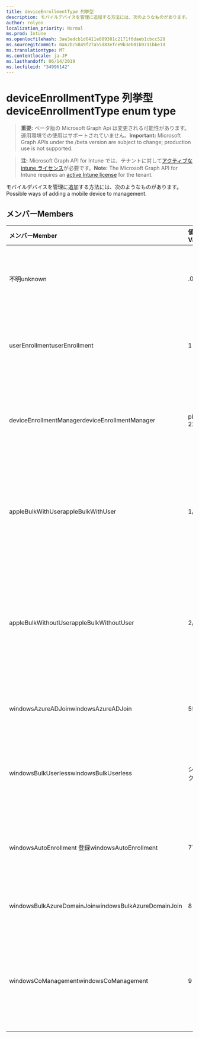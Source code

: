 ```yaml
---
title: deviceEnrollmentType 列挙型
description: モバイルデバイスを管理に追加する方法には、次のようなものがあります。
author: rolyon
localization_priority: Normal
ms.prod: Intune
ms.openlocfilehash: 3ae3edcb1d6411e889381c2171f0daeb1cbcc528
ms.sourcegitcommit: 0a62bc5849f27a55d83efce9b3eb01b9711bbe1d
ms.translationtype: MT
ms.contentlocale: ja-JP
ms.lasthandoff: 06/14/2019
ms.locfileid: "34996142"
---
```

# <a name="deviceenrollmenttype-enum-type"></a><span data-ttu-id="41960-103">deviceEnrollmentType 列挙型</span><span class="sxs-lookup"><span data-stu-id="41960-103">deviceEnrollmentType enum type</span></span>

> <span data-ttu-id="41960-104">**重要:** ベータ版の Microsoft Graph Api は変更される可能性があります。運用環境での使用はサポートされていません。</span><span class="sxs-lookup"><span data-stu-id="41960-104">**Important:** Microsoft Graph APIs under the /beta version are subject to change; production use is not supported.</span></span>

> <span data-ttu-id="41960-105">**注:** Microsoft Graph API for Intune では、テナントに対して[アクティブな intune ライセンス](https://go.microsoft.com/fwlink/?linkid=839381)が必要です。</span><span class="sxs-lookup"><span data-stu-id="41960-105">**Note:** The Microsoft Graph API for Intune requires an [active Intune license](https://go.microsoft.com/fwlink/?linkid=839381) for the tenant.</span></span>

<span data-ttu-id="41960-106">モバイルデバイスを管理に追加する方法には、次のようなものがあります。</span><span class="sxs-lookup"><span data-stu-id="41960-106">Possible ways of adding a mobile device to management.</span></span>

## <a name="members"></a><span data-ttu-id="41960-107">メンバー</span><span class="sxs-lookup"><span data-stu-id="41960-107">Members</span></span>
|<span data-ttu-id="41960-108">メンバー</span><span class="sxs-lookup"><span data-stu-id="41960-108">Member</span></span>|<span data-ttu-id="41960-109">値</span><span class="sxs-lookup"><span data-stu-id="41960-109">Value</span></span>|<span data-ttu-id="41960-110">説明</span><span class="sxs-lookup"><span data-stu-id="41960-110">Description</span></span>|
|:---|:---|:---|
|<span data-ttu-id="41960-111">不明</span><span class="sxs-lookup"><span data-stu-id="41960-111">unknown</span></span>|<span data-ttu-id="41960-112">.0</span><span class="sxs-lookup"><span data-stu-id="41960-112">0</span></span>|<span data-ttu-id="41960-113">既定値。登録の種類は収集されませんでした。</span><span class="sxs-lookup"><span data-stu-id="41960-113">Default value, enrollment type was not collected.</span></span>|
|<span data-ttu-id="41960-114">userEnrollment</span><span class="sxs-lookup"><span data-stu-id="41960-114">userEnrollment</span></span>|<span data-ttu-id="41960-115">1-d</span><span class="sxs-lookup"><span data-stu-id="41960-115">1</span></span>|<span data-ttu-id="41960-116">BYOD channel 経由のユーザー主導型の登録。</span><span class="sxs-lookup"><span data-stu-id="41960-116">User driven enrollment through BYOD channel.</span></span>|
|<span data-ttu-id="41960-117">deviceEnrollmentManager</span><span class="sxs-lookup"><span data-stu-id="41960-117">deviceEnrollmentManager</span></span>|<span data-ttu-id="41960-118">pbm-2</span><span class="sxs-lookup"><span data-stu-id="41960-118">2</span></span>|<span data-ttu-id="41960-119">デバイス登録マネージャーアカウントを使用したユーザー登録。</span><span class="sxs-lookup"><span data-stu-id="41960-119">User enrollment with a device enrollment manager account.</span></span>|
|<span data-ttu-id="41960-120">appleBulkWithUser</span><span class="sxs-lookup"><span data-stu-id="41960-120">appleBulkWithUser</span></span>|<span data-ttu-id="41960-121">1/3</span><span class="sxs-lookup"><span data-stu-id="41960-121">3</span></span>|<span data-ttu-id="41960-122">ユーザーチャレンジを使用した Apple 一括登録。</span><span class="sxs-lookup"><span data-stu-id="41960-122">Apple bulk enrollment with user challenge.</span></span> <span data-ttu-id="41960-123">(DEP、Apple Configurator)</span><span class="sxs-lookup"><span data-stu-id="41960-123">(DEP, Apple Configurator)</span></span>|
|<span data-ttu-id="41960-124">appleBulkWithoutUser</span><span class="sxs-lookup"><span data-stu-id="41960-124">appleBulkWithoutUser</span></span>|<span data-ttu-id="41960-125">2/4</span><span class="sxs-lookup"><span data-stu-id="41960-125">4</span></span>|<span data-ttu-id="41960-126">ユーザーチャレンジなしの Apple 一括登録。</span><span class="sxs-lookup"><span data-stu-id="41960-126">Apple bulk enrollment without user challenge.</span></span> <span data-ttu-id="41960-127">(DEP、Apple Configurator、モバイル構成)</span><span class="sxs-lookup"><span data-stu-id="41960-127">(DEP, Apple Configurator, Mobile Config)</span></span>|
|<span data-ttu-id="41960-128">windowsAzureADJoin</span><span class="sxs-lookup"><span data-stu-id="41960-128">windowsAzureADJoin</span></span>|<span data-ttu-id="41960-129">5</span><span class="sxs-lookup"><span data-stu-id="41960-129">5</span></span>|<span data-ttu-id="41960-130">Windows 10 Azure AD Join。</span><span class="sxs-lookup"><span data-stu-id="41960-130">Windows 10 Azure AD Join.</span></span>|
|<span data-ttu-id="41960-131">windowsBulkUserless</span><span class="sxs-lookup"><span data-stu-id="41960-131">windowsBulkUserless</span></span>|<span data-ttu-id="41960-132">シックス</span><span class="sxs-lookup"><span data-stu-id="41960-132">6</span></span>|<span data-ttu-id="41960-133">Windows 10 証明書を使用した ICD による一括登録。</span><span class="sxs-lookup"><span data-stu-id="41960-133">Windows 10 Bulk enrollment through ICD with certificate.</span></span>|
|<span data-ttu-id="41960-134">windowsAutoEnrollment 登録</span><span class="sxs-lookup"><span data-stu-id="41960-134">windowsAutoEnrollment</span></span>|<span data-ttu-id="41960-135">7</span><span class="sxs-lookup"><span data-stu-id="41960-135">7</span></span>|<span data-ttu-id="41960-136">Windows 10 の自動登録。</span><span class="sxs-lookup"><span data-stu-id="41960-136">Windows 10 automatic enrollment.</span></span> <span data-ttu-id="41960-137">(作業アカウントの追加)</span><span class="sxs-lookup"><span data-stu-id="41960-137">(Add work account)</span></span>|
|<span data-ttu-id="41960-138">windowsBulkAzureDomainJoin</span><span class="sxs-lookup"><span data-stu-id="41960-138">windowsBulkAzureDomainJoin</span></span>|<span data-ttu-id="41960-139">8 </span><span class="sxs-lookup"><span data-stu-id="41960-139">8</span></span>|<span data-ttu-id="41960-140">Windows 10 一括 Azure AD Join。</span><span class="sxs-lookup"><span data-stu-id="41960-140">Windows 10 bulk Azure AD Join.</span></span>|
|<span data-ttu-id="41960-141">windowsCoManagement</span><span class="sxs-lookup"><span data-stu-id="41960-141">windowsCoManagement</span></span>|<span data-ttu-id="41960-142">9 </span><span class="sxs-lookup"><span data-stu-id="41960-142">9</span></span>|<span data-ttu-id="41960-143">Windows 10 の共同管理は、自動操縦またはグループポリシーによって開始されます。</span><span class="sxs-lookup"><span data-stu-id="41960-143">Windows 10 Co-Management triggered by AutoPilot or Group Policy.</span></span>|





